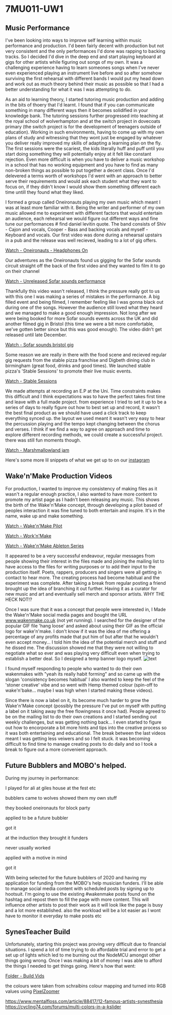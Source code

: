 # 7MU011-UW1
## Music Performance
I've been looking into ways to improve self learning within music performance and production. I'd been fairly decent with production but not very consistent and the only performances I'd done was rapping to backing tracks. So I decided I'd dive in the deep end and start playing keyboard at gigs for other artists while figuring out songs of my own. It was a challenging experience having to learn someones songs when I've never even experienced playing an instrument live before and so after somehow surviving the first rehearsal with different bands I would put my head down and work out as much theory behind their music as possible so that I had a better understanding for what it was I was attempting to do.

As an aid to learning theory, I started tutoring music production and adding in the bits of thoery that I'd learnt. I found that if you can communicate something in many different ways then it becomes solidified in your knowledge bank. The tutoring sessions further progressed into teaching at the royal school of wolverhampton and at the switch project in dovecoats primary (the switch project is for the development of teenagers outside of education). Working in such environments, having to come up with my own plans of study and witnessing that they wont just be engaged by whatever you deliver really improved my skills of adapting a learning plan on the fly. The first sessions were the scariest, the kids literally huff and puff until you start doing something they will potentially enjoy at it felt like constant rejection. Even more difficult is when you have to deliver a music workshop in a school that has no working equipment and you have to find as many non-broken things as possible to put together a decent class. Once I'd delevered a terms worth of workshops I'd went with an approach to better serve their requirements and would ask each student what they want to focus on, if they didn't know I would show them something different each time untill they found what they liked. 

I formed a group called Oneironauts playing my own music which meant I was at least more familiar with it. Being the writer and performer of my own music allowed me to experiment with different factors that would entertain an audience, each rehearsal we would figure out different ways and fine tune our performances # find daniel levitin quote. The band consists of Shiv - Cajon and vocals, Cooper - Bass and backing vocals and myself - Keyboard and vocals. Our first video was done during a rehearsal upstairs in a pub and the release was well recieved, leading to a lot of gig offers.

[Watch - Oneironauts - Headphones On](https://www.facebook.com/plugins/video.php?href=https%3A%2F%2Fwww.facebook.com%2Foneironautsmusic%2Fvideos%2F587310271696366%2F&show_text=0&width=560)



Our adventures as the Oneironauts found us gigging for the Sofar sounds circuit straight off the back of the first video and they wanted to film it to go on their channel

[Watch - Unreleased Sofar sounds performance](https://drive.google.com/open?id=13k8W9C0LJOgFcmG1pA1q-bxY0gJZA7ad)

Thankfully this video wasn't released, I think the pressure really got to us with this one I was making a series of mistakes in the performance. A big filled event and being filmed, I remember feeling like I was gonna black out during one of the songs. However the audience still loved what they heard and we managed to make a good enough impression. Not long after we were being booked for more Sofar sounds events across the UK and did another filmed gig in Bristol (this time we were a bit more comfortable, we've gotten better since but this was good enough). The video didn't get released until late December.

[Watch - Sofar sounds bristol gig](https://drive.google.com/open?id=13k8W9C0LJOgFcmG1pA1q-bxY0gJZA7ad)

Some reason we are really in there with the food scene and recieved regular gig requests from the stable pizza franchise and Digbeth dining club in birmingham (great food, drinks and good times). We launched stable pizza's 'Stable Sessions' to promote their live music events. 

[Watch - Stable Sessions](https://www.youtube.com/watch?v=-AZDz9ANspo)



We made attempts at recording an E.P at the Uni. Time constraints makes this difficult and I think expectations was to have the perfect takes first time and leave with a full made project. from experience I tried to set it up to be a series of days to really figure out how to best set up and record, it wasn't the best final product as we should have used a click track to keep everything synced up. the layout we used meant it wasn't very easy to hear the percussion playing and the tempo kept changing between the chorus and verses. I think if we find a way to agree on approach and time to explore different recording methods, we could create a successful project. there was still fun moments though.

[Watch - Marshmallowland jam](https://www.instagram.com/p/BuXVmBJnpQQ/?utm_source=ig_web_copy_link) 

Here's some more lil snippets of what we get up to on our [instagram](https://www.instagram.com/oneironauts_music/?hl=en) 

## Wake'n'Make Production Videos

For production, I wanted to improve my consistency of making files as it wasn't a regular enough practice, I also wanted to have more content to promote my artist page as I hadn't been releasing any music. This shows the birth of the Wake'n'Make concept, through developing a pilot based of peoples interaction it was fine tuned to both entertain and inspire. It's in the name, wake up and make something.

[Watch - Wake'n'Make Pilot](https://www.instagram.com/s/aGlnaGxpZ2h0OjE3ODYwMjk4ODI3NTcxOTg0?igshid=10clqo4b1cxue&story_media_id=2171812567297936505_4485374858)

[Watch - Work'n'Make](https://www.instagram.com/s/aGlnaGxpZ2h0OjE4MDk0MTIxODg0MDcyNjY3?igshid=udlvguzw13zi&story_media_id=2134126495399297750_4485374858) 

[Watch - Wake'n'Make Ableton Series](https://www.instagram.com/s/aGlnaGxpZ2h0OjE3ODYwMjk4ODI3NTcxOTg0?igshid=10clqo4b1cxue&story_media_id=2171812567297936505_4485374858)

It appeared to be a very successful endeavour, regular messages from people showing their interest in the files made and joining the mailing list to have access to the files for writing purposes or to add their input to the production itself. Poets, rappers, producers and singers were all getting in contact to hear more. The creating process had become habitual and the experiment was complete. After taking a break from regular posting a friend brought up the idea of branching it out further. Having it as a curator for new music and art and eventually sell merch and sponsor artists. WHY THE HECK NOT!?

Once I was sure that it was a concept that people were interested in, I Made the Wake'n'Make social media pages and bought the URL www.wakenmake.co.uk (not yet running). I searched for the designer of the popular GIF file 'hang loose' and asked about using their GIF as the official logo for wake'n'make.
I don't know if it was the idea of me offering a percentage of any profits made that put him of but after that he wouldn't even accept money... I told him the idea of the potential merch and stuff and he dissed me. The discussion showed me that they were not willing to negotiate what so ever and was playing very difficult even when trying to establish a better deal. So I designed a temp banner logo myself.
![text](https://scontent-lhr8-1.xx.fbcdn.net/v/t1.0-9/75223843_103710244435699_7488841080524242944_n.jpg?_nc_cat=107&_nc_ohc=xvUEgEskH14AX_q5MGG&_nc_ht=scontent-lhr8-1.xx&oh=420ff746d1c9a39a91bd6e8bdd75fb81&oe=5EA59207)

I found myself responding to people who wanted to do their own wakenmakes with "yeah its really habit forming" and so came up with the slogan 'consistency becomes habitual' I also wanted to keep the feel of the 'stoner creative' vibe and so went with Hemp themed colour (spin-off to wake'n'bake... maybe I was high when I started making these videos).



Since there is now a label on it, its become much harder to grow the Wake'n'Make concept (possibly the pressure I've put on myself with putting a label on it taking away the free flowingness it once had). People agreed to be on the mailing list to do their own creations and I started sending out weekly challenges, but was getting nothing back... I even started to figure out how to encorporate a bit more hints and tips into the creative process so it was both entertaining and educational. The break between the last videos meant I was getting less veiwers and so I felt stuck. it was becoming difficult to find time to manage creating posts to do daily and so I took a break to figure out a more convenient approach.

## Future Bubblers and MOBO's helped.

During my journey in performance:

 I played for ali at giles house at the fest etc
 
bubblers came to wolves showed them my own stuff

they booked oneironauts for block party

applied to be a future bubbler

got it

at the induction they brought it funders

never usually worked

applied with a motive in mind

got it

With being selected for the future bubblers of 2020 and having my application for funding from the MOBO's help musician funders. I'll be able to manage social media content with scheduled posts by signing up to hootsuit. I'm going to use the existing #wakenmake posts found on the hashtag and repost them to fill the page with more content. This will influence other artists to post their work as it will look like the page is busy and a lot more established. also the workload will be a lot easier as I wont have to monitor it everyday to make posts etc


## SynesTeacher Build


Unfortunately, starting this project was proving very difficult due to financial situations. I spend a lot of time trying to do affordable trial and error to get a set up of lights which led to me burning out the NodeMCU amongst other things going wrong. Once I was making a bit of money I was able to afford the things I needed to get things going. Here's how that went:

[Folder - Build Vids](https://drive.google.com/open?id=1iqhUnvicbheJ1rDDt8oQTr20BvJAMedQ)


the colours were taken from schraibins colour mapping and turned into RGB values using [PixelZoomer](http://pixelzoomer.com/eye-dropper-extract-hex-rgb-color-values/)

https://www.mentalfloss.com/article/88417/12-famous-artists-synesthesia 
https://cycling74.com/forums/multi-colors-in-a-kslider
